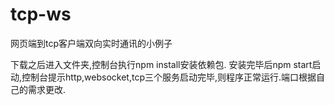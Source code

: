 # tcp-ws
网页端到tcp客户端双向实时通讯的小例子

下载之后进入文件夹,控制台执行npm install安装依赖包.
安装完毕后npm start启动,控制台提示http,websocket,tcp三个服务启动完毕,则程序正常运行.端口根据自己的需求更改.

